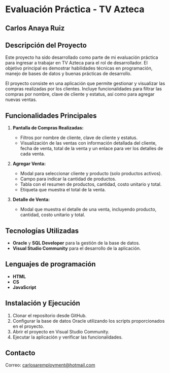 # Evaluación Práctica - TV Azteca
## Carlos Anaya Ruiz
## Descripción del Proyecto

Este proyecto ha sido desarrollado como parte de mi evaluación práctica para ingresar a trabajar en TV Azteca para el rol de desarrollador. El objetivo principal es demostrar habilidades técnicas en programación, manejo de bases de datos y buenas prácticas de desarrollo. 

El proyecto consiste en una aplicación que permite gestionar y visualizar las compras realizadas por los clientes. Incluye funcionalidades para filtrar las compras por nombre, clave de cliente y estatus, así como para agregar nuevas ventas.

## Funcionalidades Principales

1. **Pantalla de Compras Realizadas:**
   - Filtros por nombre de cliente, clave de cliente y estatus.
   - Visualización de las ventas con información detallada del cliente, fecha de venta, total de la venta y un enlace para ver los detalles de cada venta.

2. **Agregar Venta:**
   - Modal para seleccionar cliente y producto (solo productos activos).
   - Campo para indicar la cantidad de productos.
   - Tabla con el resumen de productos, cantidad, costo unitario y total.
   - Etiqueta que muestra el total de la venta.

3. **Detalle de Venta:**
   - Modal que muestra el detalle de una venta, incluyendo producto, cantidad, costo unitario y total.

## Tecnologías Utilizadas

- **Oracle** y **SQL Developer** para la gestión de la base de datos.
- **Visual Studio Community** para el desarrollo de la aplicación.

## Lenguajes de programación

- **HTML**
- **CS**
- **JavaScript**

## Instalación y Ejecución

1. Clonar el repositorio desde GitHub.
2. Configurar la base de datos Oracle utilizando los scripts proporcionados en el proyecto.
3. Abrir el proyecto en Visual Studio Community.
4. Ejecutar la aplicación y verificar las funcionalidades.

## Contacto

Correo: carlosaremployment@hotmail.com
